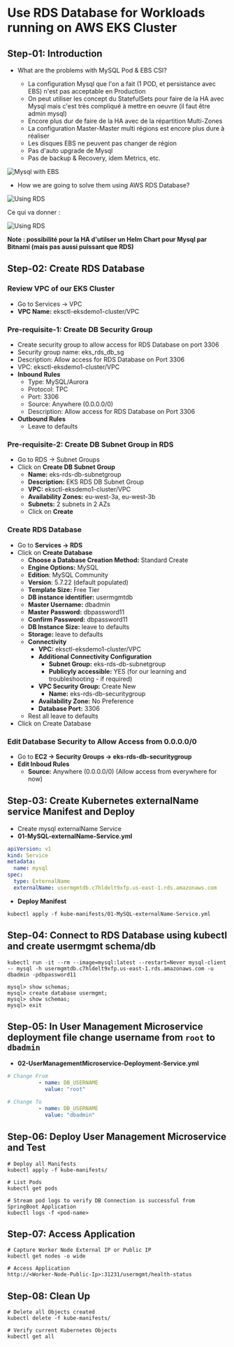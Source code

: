 # Use RDS Database for Workloads running on AWS EKS Cluster

## Step-01: Introduction
- What are the problems with MySQL Pod & EBS CSI? 

  - La configuration Mysql que l'on a fait (1 POD, et persistance avec EBS) n'est pas acceptable en Production
  - On peut utiliser les concept du StatefulSets pour faire de la HA avec Mysql mais c'est très compliqué à mettre en oeuvre (il faut être admin mysql)
  - Encore plus dur de faire de la HA avec de la répartition Multi-Zones
  - La configuration Master-Master multi régions est encore plus dure à réaliser
  - Les disques EBS ne peuvent pas changer de région
  - Pas d'auto upgrade de Mysql
  - Pas de backup & Recovery, idem Metrics, etc.

![Mysql with EBS](img/1.png)

- How we are going to solve them using AWS RDS Database?

![Using RDS](img/2.png)

Ce qui va donner :

![Using RDS](img/3.png)

**Note : possibilité pour la HA d'utilser un Helm Chart pour Mysql par Bitnami (mais pas aussi puissant que RDS)**

## Step-02: Create RDS Database

### Review VPC of our EKS Cluster
- Go to Services -> VPC
- **VPC Name:**  eksctl-eksdemo1-cluster/VPC

### Pre-requisite-1: Create DB Security Group
- Create security group to allow access for RDS Database on port 3306
- Security group name: eks_rds_db_sg
- Description: Allow access for RDS Database on Port 3306 
- VPC: eksctl-eksdemo1-cluster/VPC
- **Inbound Rules**
  - Type: MySQL/Aurora
  - Protocol: TPC
  - Port: 3306
  - Source: Anywhere (0.0.0.0/0)
  - Description: Allow access for RDS Database on Port 3306 
- **Outbound Rules**  
  - Leave to defaults

### Pre-requisite-2: Create DB Subnet Group in RDS 
- Go to RDS -> Subnet Groups
- Click on **Create DB Subnet Group**
  - **Name:** eks-rds-db-subnetgroup
  - **Description:** EKS RDS DB Subnet Group
  - **VPC:** eksctl-eksdemo1-cluster/VPC
  - **Availability Zones:** eu-west-3a, eu-west-3b
  - **Subnets:** 2 subnets in 2 AZs
  - Click on **Create**

### Create RDS Database 
- Go to  **Services -> RDS**
- Click on **Create Database**
  - **Choose a Database Creation Method:** Standard Create
  - **Engine Options:** MySQL  
  - **Edition**: MySQL Community
  - **Version**: 5.7.22  (default populated)
  - **Template Size:** Free Tier
  - **DB instance identifier:** usermgmtdb
  - **Master Username:** dbadmin
  - **Master Password:** dbpassword11
  - **Confirm Password:** dbpassword11
  - **DB Instance Size:** leave to defaults
  - **Storage:** leave to defaults
  - **Connectivity**
    - **VPC:** eksctl-eksdemo1-cluster/VPC
    - **Additional Connectivity Configuration**
      - **Subnet Group:** eks-rds-db-subnetgroup
      - **Publicyly accessible:** YES (for our learning and troubleshooting - if required)
    - **VPC Security Group:** Create New
      - **Name:** eks-rds-db-securitygroup    
    - **Availability Zone:** No Preference
    - **Database Port:** 3306 
  - Rest all leave to defaults                
- Click on Create Database

### Edit Database Security to Allow Access from 0.0.0.0/0
- Go to **EC2 -> Security Groups -> eks-rds-db-securitygroup** 
- **Edit Inboud Rules**
  - **Source:** Anywhere (0.0.0.0/0)  (Allow access from everywhere for now)


## Step-03: Create Kubernetes externalName service Manifest and Deploy
- Create mysql externalName Service
- **01-MySQL-externalName-Service.yml**
```yml
apiVersion: v1
kind: Service
metadata:
  name: mysql
spec:
  type: ExternalName
  externalName: usermgmtdb.c7hldelt9xfp.us-east-1.rds.amazonaws.com
```
 - **Deploy Manifest**
```
kubectl apply -f kube-manifests/01-MySQL-externalName-Service.yml
```
## Step-04:  Connect to RDS Database using kubectl and create usermgmt schema/db
```
kubectl run -it --rm --image=mysql:latest --restart=Never mysql-client -- mysql -h usermgmtdb.c7hldelt9xfp.us-east-1.rds.amazonaws.com -u dbadmin -pdbpassword11

mysql> show schemas;
mysql> create database usermgmt;
mysql> show schemas;
mysql> exit
```
## Step-05: In User Management Microservice deployment file change username from `root` to `dbadmin`
- **02-UserManagementMicroservice-Deployment-Service.yml**
```yml
# Change From
          - name: DB_USERNAME
            value: "root"

# Change To
          - name: DB_USERNAME
            value: "dbadmin"            
```

## Step-06: Deploy User Management Microservice and Test
```
# Deploy all Manifests
kubectl apply -f kube-manifests/

# List Pods
kubectl get pods

# Stream pod logs to verify DB Connection is successful from SpringBoot Application
kubectl logs -f <pod-name>
```
## Step-07: Access Application
```
# Capture Worker Node External IP or Public IP
kubectl get nodes -o wide

# Access Application
http://<Worker-Node-Public-Ip>:31231/usermgmt/health-status
```

## Step-08: Clean Up 
```
# Delete all Objects created
kubectl delete -f kube-manifests/

# Verify current Kubernetes Objects
kubectl get all
```
